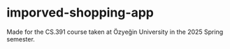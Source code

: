 # imporved-shopping-app
Made for the CS.391 course taken at Özyeğin University in the 2025 Spring semester.
